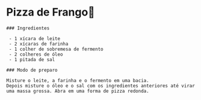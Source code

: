 # Pizza de Frango:chicken:

    ### Ingredientes
    
     - 1 xícara de leite
     - 2 xícaras de farinha
     - 1 colher de sobremesa de fermento
     - 2 colheres de óleo
     - 1 pitada de sal
    
    ### Modo de preparo
    
    Misture o leite, a farinha e o fermento em uma bacia.
    Depois misture o óleo e o sal com os ingredientes anteriores até virar uma massa grossa. Abra em uma forma de pizza redonda.